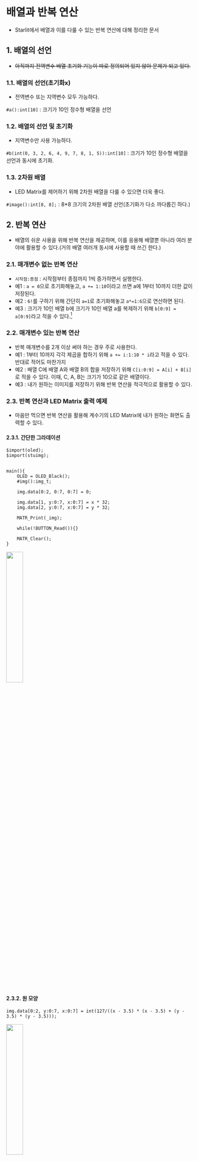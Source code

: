 # 배열과 반복 연산

- Starlit에서 배열과 이를 다룰 수 있는 반복 연산에 대해 정리한 문서

## 1. 배열의 선언

- ~~아직까지 전역변수 배열 초기화 기능이 따로 정의되어 있지 않아 문제가 되고 있다.~~

### 1.1. 배열의 선언(초기화x)

- 전역변수 또는 지역변수 모두 가능하다.

`#a():int[10]` : 크기가 10인 정수형 배열을 선언

### 1.2. 배열의 선언 및 초기화

- 지역변수만 사용 가능하다.

`#b(int(0, 3, 2, 6, 4, 9, 7, 8, 1, 5)):int[10]` : 크기가 10인 정수형 배열을 선언과 동시에 초기화.

### 1.3. 2차원 배열

- LED Matrix를 제어하기 위해 2차원 배열을 다룰 수 있으면 더욱 좋다.

`#image():int[8, 8];` : 8*8 크기의 2차원 배열 선언(초기화가 다소 까다롭긴 하다.)

## 2. 반복 연산

- 배열의 쉬운 사용을 위해 반복 연산을 제공하며, 이를 응용해 배열뿐 아니라 여러 분야에 활용할 수 있다.(거의 배열 여러개 동시에 사용할 때 쓰긴 한다.)

### 2.1. 매개변수 없는 반복 연산

- `시작점:종점` : 시작점부터 종점까지 1씩 증가하면서 실행한다.
- 예1 : `a = 0`으로 초기화해놓고, `a += 1:10`이라고 쓰면 a에 1부터 10까지 더한 값이 저장된다.
- 예2 : `6!`를 구하기 위해 간단히 `a=1`로 초기화해놓고 `a*=1:6`으로 연산하면 된다.
- 예3 : 크기가 10인 배열 b에 크기가 10인 배열 a를 복제하기 위해 `b[0:9] = a[0:9]`라고 적을 수 있다.[^예외]

### 2.2. 매개변수 있는 반복 연산

- 반복 매개변수를 2개 이상 써야 하는 경우 주로 사용한다.
- 예1 : 1부터 10까지 각각 제곱을 합하기 위해 `a += i:1:10 * i`라고 적을 수 있다. 반대로 적어도 마찬가지
- 예2 : 배열 C에 배열 A와 배열 B의 합을 저장하기 위해 `C[i:0:9] = A[i] + B[i]`로 적을 수 있다. 이때, C, A, B는 크기가 10으로 같은 배열이다.
- 예3 : 내가 원하는 이미지를 저장하기 위해 반복 연산을 적극적으로 활용할 수 있다.

### 2.3. 반복 연산과 LED Matrix 출력 예제

- 마음만 먹으면 반복 연산을 활용해 계수기의 LED Matrix에 내가 원하는 화면도 출력할 수 있다.

#### 2.3.1. 간단한 그라데이션

```
$import(oled);
$import(stuimg);


main(){
    OLED = OLED_Black();
    #img():img_t;
    
    img.data[0:2, 0:7, 0:7] = 0;
    
    img.data[1, y:0:7, x:0:7] = x * 32;
    img.data[2, y:0:7, x:0:7] = y * 32;
    
    MATR_Print(_img);
    
    while(!BUTTON_Read()){}
    
    MATR_Clear();
}
```

<image src = "..\Res\Starlit\Gradation.png" width = "30%">

#### 2.3.2. 원 모양

```
img.data[0:2, y:0:7, x:0:7] = int(127/((x - 3.5) * (x - 3.5) + (y - 3.5) * (y - 3.5)));
```

<image src = "..\Res\Starlit\Circle.png" width = "30%">

#### 2.3.3. 체크무늬

```
img.data[0, y:0:7, x:0:7] = 255 * ((x + y) % 2);
img.data[2, y:0:7, x:0:7] = 255 * ((x + y + 1) % 2);
```

<image src = "..\Res\Starlit\Check.png" width = "30%">
    
## 3. 배열의 크기 구하기

- 다른 파일에서 정의된 배열을 사용한다면 크기를 바로 맞추기는 어려울 수도 있으므로 sizeof 연산자를 적극적으로 활용한다.
- `sizeof(int)` : 정수형의 크기를 구한다. 일반적으로 자료형(Class)을 sizeof에 넣어 자료형 자체의 크기를 얻을 수 있다.
- `sizeof(a)` : 변수나 배열의 크기(바이트)를 구한다.
- `sizeof(A) / sizeof(int)` : 배열 A가 정수형으로 정의되었을 때, 배열 A의 크기(칸)를 구할 수 있다. 가장 보편적으로 쓰는 배열 크기 구하는 방법이며, 이를 하나로 묶어서 사용한다면 연산 과정에서 최적화되어 쓰기도 매우 편하다.





[^예외]: 등호 양변에 똑같은 반복 연산이 존재하는 경우 한정으로 쓸 수 있으며, 좌변, 우변에 반복 연산자 개수가 맞지 않으면 오작동할 수 있으니 매개변수 있는 반복 연산 사용이 강력히 권장된다.
